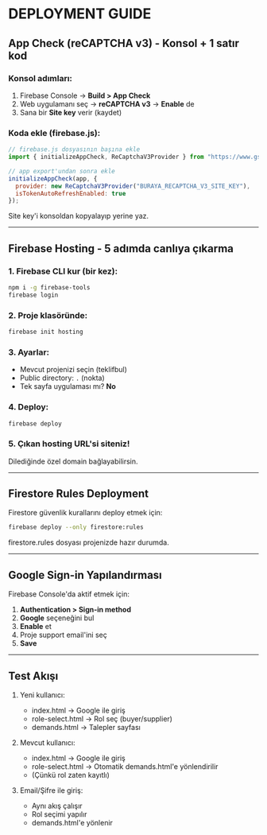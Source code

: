 # DEPLOYMENT GUIDE

## App Check (reCAPTCHA v3) - Konsol + 1 satır kod

### Konsol adımları:
1. Firebase Console → **Build > App Check**
2. Web uygulamanı seç → **reCAPTCHA v3** → **Enable** de
3. Sana bir **Site key** verir (kaydet)

### Koda ekle (firebase.js):
```javascript
// firebase.js dosyasının başına ekle
import { initializeAppCheck, ReCaptchaV3Provider } from "https://www.gstatic.com/firebasejs/10.13.1/firebase-app-check.js";

// app export'undan sonra ekle
initializeAppCheck(app, {
  provider: new ReCaptchaV3Provider("BURAYA_RECAPTCHA_V3_SITE_KEY"),
  isTokenAutoRefreshEnabled: true
});
```

Site key'i konsoldan kopyalayıp yerine yaz.

---

## Firebase Hosting - 5 adımda canlıya çıkarma

### 1. Firebase CLI kur (bir kez):
```bash
npm i -g firebase-tools
firebase login
```

### 2. Proje klasöründe:
```bash
firebase init hosting
```

### 3. Ayarlar:
- Mevcut projenizi seçin (teklifbul)
- Public directory: `.` (nokta)
- Tek sayfa uygulaması mı? **No**

### 4. Deploy:
```bash
firebase deploy
```

### 5. Çıkan hosting URL'si siteniz!
Dilediğinde özel domain bağlayabilirsin.

---

## Firestore Rules Deployment

Firestore güvenlik kurallarını deploy etmek için:

```bash
firebase deploy --only firestore:rules
```

firestore.rules dosyası projenizde hazır durumda.

---

## Google Sign-in Yapılandırması

Firebase Console'da aktif etmek için:
1. **Authentication > Sign-in method**
2. **Google** seçeneğini bul
3. **Enable** et
4. Proje support email'ini seç
5. **Save**

---

## Test Akışı

1. Yeni kullanıcı:
   - index.html → Google ile giriş
   - role-select.html → Rol seç (buyer/supplier)
   - demands.html → Talepler sayfası

2. Mevcut kullanıcı:
   - index.html → Google ile giriş
   - role-select.html → Otomatik demands.html'e yönlendirilir
   - (Çünkü rol zaten kayıtlı)

3. Email/Şifre ile giriş:
   - Aynı akış çalışır
   - Rol seçimi yapılır
   - demands.html'e yönlenir
